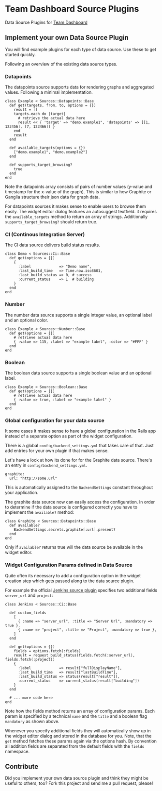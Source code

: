 # Team Dashboard Source Plugins

Data Source Plugins for [Team Dashboard](https://github.com/fdietz/team_dashboard)

## Implement your own Data Source Plugin
You will find example plugins for each type of data source. Use these to get started quickly.

Following an overview of the existing data source types.

### Datapoints
The datapoints source supports data for rendering graphs and aggregated values. Following a minimal implementation.

    class Example < Sources::Datapoints::Base
      def get(targets, from, to, options = {})
        result = []
        targets.each do |target|
          # retrieve the actual data here
          result << { 'target' => "demo.example1", 'datapoints' => [[1, 123456], [7, 123466]] }
        end
        result
      end

      def available_targets(options = {})
        ["demo.example1", "demo.example2"]
      end

      def supports_target_browsing?
        true
      end
    end

Note the datapoints array consists of pairs of number values (y-value and timestamp for the x-value of the graph). This is similar to how Graphite or Ganglia structure their json data for graph data.

For datapoints sources it makes sense to enable users to browse them easily. The widget editor dialog features an autosuggest textfield. it requires the <code>available_targets</code> method to return an array of strings. Additionally <code>supports_target_browsing?</code> should return true.

### CI (Continous Integration Server)
The CI data source delivers build status results.

    class Demo < Sources::Ci::Base
      def get(options = {})
        {
          :label             => "Demo name",
          :last_build_time   => Time.now.iso8601,
          :last_build_status => 0, # success
          :current_status    => 1  # building
        }
      end
    end

### Number
The number data source supports a single integer value, an optional label and an optional color.

    class Example < Sources::Number::Base
      def get(options = {})
        # retrieve actual data here
        { :value => 115, :label => "example label", :color => "#FFF" }
      end
    end

### Boolean
The boolean data source supports a single boolean value and an optional label.

    class Example < Sources::Boolean::Base
      def get(options = {})
        # retrieve actual data here
        { :value => true, :label => "example label" }
      end
    end

### Global configuration for your data source
It some cases it makes sense to have a global configuration in the Rails app instead of a separate option as part of the widget configuration.

There is a global `config/backend_settings.yml` that takes care of that. Just add entries for your own plugin if that makes sense.

Let's have a look at how its done for for the Graphite data source. There's an entry in `config/backend_settings.yml`.

    graphite:
      url: "http://some.url"

This is automatically assigned to the `BackendSettings` constant throughout your application.

The graphite data source now can easily access the configuration. In order to determine if the data source is configured correctly you have to implement the <code>available?</code> method:

    class Graphite < Sources::Datapoints::Base
      def available?
        BackendSettings.secrets.graphite[:url].present?
      end
    end

Only if <code>available?</code> returns true will the data source be available in the widget editor.

### Widget Configuration Params defined in Data Source
Quite often its necessary to add a configuration option in the widget creation step which gets passed along to the data source plugin.

For example the official [Jenkins source plugin](https://github.com/fdietz/team_dashboard/blob/master/app/models/sources/ci/jenkins.rb) specifies two additional fields <code>server_url</code> and <code>project</code>:

    class Jenkins < Sources::Ci::Base

      def custom_fields
        [
          { :name => "server_url", :title => "Server Url", :mandatory => true },
          { :name => "project", :title => "Project", :mandatory => true },
        ]
      end

      def get(options = {})
        fields = options.fetch(:fields)
        result = request_build_status(fields.fetch(:server_url), fields.fetch(:project))
        {
          :label             => result["fullDisplayName"],
          :last_build_time   => result["lastBuildTime"],
          :last_build_status => status(result["result"]),
          :current_status    => current_status(result["building"])
        }
      end

      # ... more code here
    end

Note how the fields method returns an array of configuration params. Each param is specified by a technical <code>name</code> and the <code>title</code> and a boolean flag <code>mandatory</code> as shown above.

Whenever you specify additional fields they will automatically show up in the widget editor dialog and stored in the database for you. Note, that the <code>get</code> method fetches these params again via the options hash. By convention all addition fields are separated from the default fields with the <code>fields</code> namespace.

## Contribute
Did you implement your own data source plugin and think they might be useful to others, too? Fork this project and send me a pull request, please!
